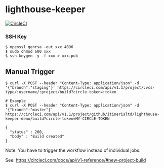 # lighthouse-keeper

[![CircleCI](https://circleci.com/gh/ItinerisLtd/lighthouse-keeper.svg?style=svg)](https://circleci.com/gh/ItinerisLtd/lighthouse-keeper)

### SSH Key

```sh-session
$ openssl genrsa -out xxx 4096
$ sudo chmod 600 xxx
$ ssh-keygen -y -f xxx > xxx.pub
```

## Manual Trigger

```sh-session
$ curl -X POST --header "Content-Type: application/json" -d '{"branch":"staging"}' https://circleci.com/api/v1.1/project/:vcs-type/:username/:project/build?circle-token=:token

# Example
$ curl -X POST --header "Content-Type: application/json" -d '{"branch":"master"}' https://circleci.com/api/v1.1/project/github/itinerisltd/lighthouse-keeper-demo/build?circle-token=MY-CIRCLE-TOKEN

{
  "status" : 200,
  "body" : "Build created"
}
```

Note: You have to trigger the workflow instead of individual jobs.

See: https://circleci.com/docs/api/v1-reference/#new-project-build
